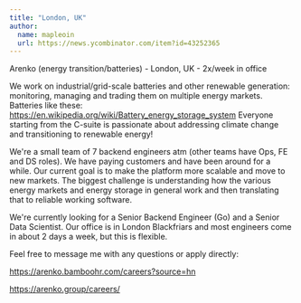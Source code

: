 ```yaml
---
title: "London, UK"
author:
  name: mapleoin
  url: https://news.ycombinator.com/item?id=43252365
---
```

Arenko (energy transition&#x2F;batteries) - London, UK - 2x&#x2F;week in office

We work on industrial&#x2F;grid-scale batteries and other renewable generation: monitoring, managing and trading them on multiple energy markets. Batteries like these: <a href="https:&#x2F;&#x2F;en.wikipedia.org&#x2F;wiki&#x2F;Battery_energy_storage_system" rel="nofollow">https:&#x2F;&#x2F;en.wikipedia.org&#x2F;wiki&#x2F;Battery_energy_storage_system</a> Everyone starting from the C-suite is passionate about addressing climate change and transitioning to renewable energy!

We&#x27;re a small team of 7 backend engineers atm (other teams have Ops, FE and DS roles). We have paying customers and have been around for a while. Our current goal is to make the platform more scalable and move to new markets. The biggest challenge is understanding how the various energy markets and energy storage in general work and then translating that to reliable working software.

We&#x27;re currently looking for a Senior Backend Engineer (Go) and a Senior Data Scientist. Our office is in London Blackfriars and most engineers come in about 2 days a week, but this is flexible.

Feel free to message me with any questions or apply directly:

<a href="https:&#x2F;&#x2F;arenko.bamboohr.com&#x2F;careers?source=hn" rel="nofollow">https:&#x2F;&#x2F;arenko.bamboohr.com&#x2F;careers?source=hn</a>

<a href="https:&#x2F;&#x2F;arenko.group&#x2F;careers&#x2F;" rel="nofollow">https:&#x2F;&#x2F;arenko.group&#x2F;careers&#x2F;</a>
<JobApplication />
